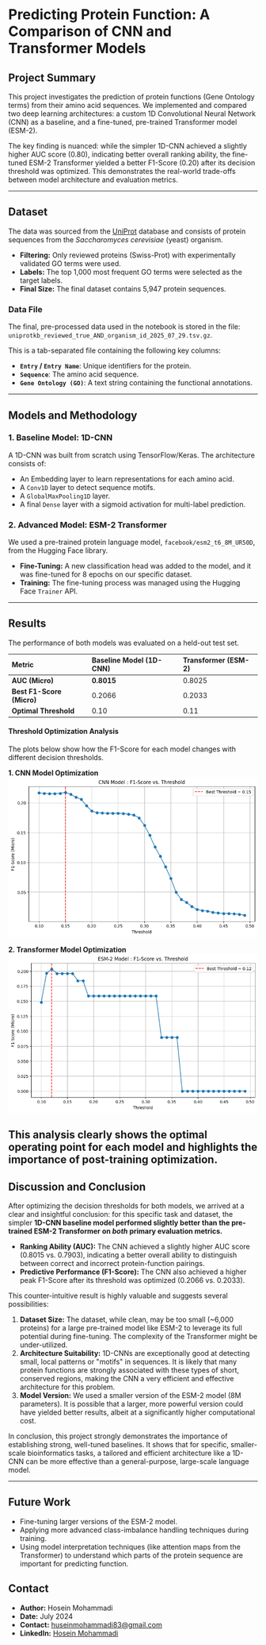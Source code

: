 # Predicting Protein Function: A Comparison of CNN and Transformer Models

## Project Summary
This project investigates the prediction of protein functions (Gene Ontology terms) from their amino acid sequences. We implemented and compared two deep learning architectures: a custom 1D Convolutional Neural Network (CNN) as a baseline, and a fine-tuned, pre-trained Transformer model (ESM-2).

The key finding is nuanced: while the simpler 1D-CNN achieved a slightly higher AUC score (0.80), indicating better overall ranking ability, the fine-tuned ESM-2 Transformer yielded a better F1-Score (0.20) after its decision threshold was optimized. This demonstrates the real-world trade-offs between model architecture and evaluation metrics.

---

## Dataset

The data was sourced from the [UniProt](https://www.uniprot.org/) database and consists of protein sequences from the *Saccharomyces cerevisiae* (yeast) organism.

* **Filtering:** Only reviewed proteins (Swiss-Prot) with experimentally validated GO terms were used.
* **Labels:** The top 1,000 most frequent GO terms were selected as the target labels.
* **Final Size:** The final dataset contains 5,947 protein sequences.

### Data File
The final, pre-processed data used in the notebook is stored in the file: `uniprotkb_reviewed_true_AND_organism_id_2025_07_29.tsv.gz`.

This is a tab-separated file containing the following key columns:
* **`Entry` / `Entry Name`**: Unique identifiers for the protein.
* **`Sequence`**: The amino acid sequence.
* **`Gene Ontology (GO)`**: A text string containing the functional annotations.

---

## Models and Methodology

### 1. Baseline Model: 1D-CNN
A 1D-CNN was built from scratch using TensorFlow/Keras. The architecture consists of:
- An Embedding layer to learn representations for each amino acid.
- A `Conv1D` layer to detect sequence motifs.
- A `GlobalMaxPooling1D` layer.
- A final `Dense` layer with a sigmoid activation for multi-label prediction.

### 2. Advanced Model: ESM-2 Transformer
We used a pre-trained protein language model, `facebook/esm2_t6_8M_UR50D`, from the Hugging Face library.
- **Fine-Tuning:** A new classification head was added to the model, and it was fine-tuned for 8 epochs on our specific dataset.
- **Training:** The fine-tuning process was managed using the Hugging Face `Trainer` API.

---

## Results
The performance of both models was evaluated on a held-out test set.

| Metric                  | Baseline Model (1D-CNN) | Transformer (ESM-2) |
| :---------------------- | :---------------------- | :-------------------- |
| **AUC (Micro)** | **0.8015** | 0.8025                | 0.7903
| **Best F1-Score (Micro)** | 0.2066                  | 0.2033 |
| **Optimal Threshold** | 0.10            | 0.11                  |

#### Threshold Optimization Analysis

The plots below show how the F1-Score for each model changes with different decision thresholds.

**1. CNN Model Optimization**
![CNN Threshold Plot](cnn_threshold_plot.png)

**2. Transformer Model Optimization**
![Transformer Threshold Plot](transformer_threshold_plot.png)

This analysis clearly shows the optimal operating point for each model and highlights the importance of post-training optimization.
---

## Discussion and Conclusion

After optimizing the decision thresholds for both models, we arrived at a clear and insightful conclusion: for this specific task and dataset, the simpler **1D-CNN baseline model performed slightly better than the pre-trained ESM-2 Transformer on *both* primary evaluation metrics.**

-   **Ranking Ability (AUC):** The CNN achieved a slightly higher AUC score (0.8015 vs. 0.7903), indicating a better overall ability to distinguish between correct and incorrect protein-function pairings.
-   **Predictive Performance (F1-Score):** The CNN also achieved a higher peak F1-Score after its threshold was optimized (0.2066 vs. 0.2033).

This counter-intuitive result is highly valuable and suggests several possibilities:

1.  **Dataset Size:** The dataset, while clean, may be too small (~6,000 proteins) for a large pre-trained model like ESM-2 to leverage its full potential during fine-tuning. The complexity of the Transformer might be under-utilized.
2.  **Architecture Suitability:** 1D-CNNs are exceptionally good at detecting small, local patterns or "motifs" in sequences. It is likely that many protein functions are strongly associated with these types of short, conserved regions, making the CNN a very efficient and effective architecture for this problem.
3.  **Model Version:** We used a smaller version of the ESM-2 model (8M parameters). It is possible that a larger, more powerful version could have yielded better results, albeit at a significantly higher computational cost.

In conclusion, this project strongly demonstrates the importance of establishing strong, well-tuned baselines. It shows that for specific, smaller-scale bioinformatics tasks, a tailored and efficient architecture like a 1D-CNN can be more effective than a general-purpose, large-scale language model.

---

## Future Work
- Fine-tuning larger versions of the ESM-2 model.
- Applying more advanced class-imbalance handling techniques during training.
- Using model interpretation techniques (like attention maps from the Transformer) to understand which parts of the protein sequence are important for predicting function.

## Contact
* **Author:** Hosein Mohammadi
* **Date:** July 2024
* **Contact:** [huseinmohammadi83@gmail.com](mailto:huseinmohammadi83@gmail.com)
* **LinkedIn:** [Hosein Mohammadi](https://www.linkedin.com/in/hosein-mohammadi-979b8a2b2/) 
